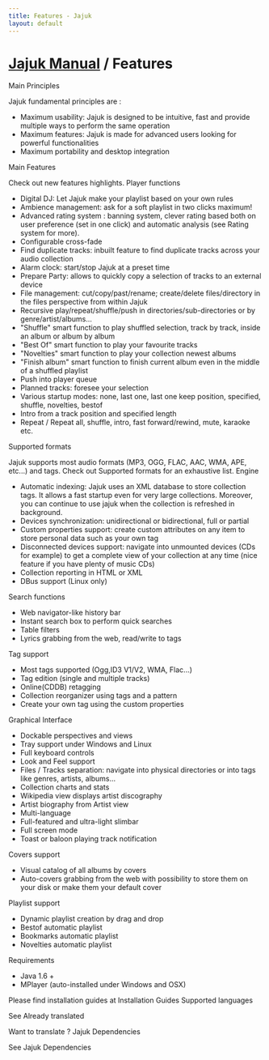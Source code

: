 ```yaml
---
title: Features - Jajuk
layout: default
---
```


# [Jajuk Manual](/jajuk_manual.html) / Features

 Main Principles

Jajuk fundamental principles are :

- Maximum usability: Jajuk is designed to be intuitive, fast and provide multiple ways to perform the same operation
- Maximum features: Jajuk is made for advanced users looking for powerful functionalities
- Maximum portability and desktop integration 

Main Features

Check out new features highlights.
Player functions

- Digital DJ: Let Jajuk make your playlist based on your own rules
- Ambience management: ask for a soft playlist in two clicks maximum!
- Advanced rating system : banning system, clever rating based both on user preference (set in one click) and automatic analysis (see Rating system for more).
- Configurable cross-fade
- Find duplicate tracks: inbuilt feature to find duplicate tracks across your audio collection
- Alarm clock: start/stop Jajuk at a preset time
- Prepare Party: allows to quickly copy a selection of tracks to an external device
- File management: cut/copy/past/rename; create/delete files/directory in the files perspective from within Jajuk
- Recursive play/repeat/shuffle/push in directories/sub-directories or by genre/artist/albums...
- "Shuffle" smart function to play shuffled selection, track by track, inside an album or album by album
- "Best Of" smart function to play your favourite tracks
- "Novelties" smart function to play your collection newest albums
- "Finish album" smart function to finish current album even in the middle of a shuffled playlist
- Push into player queue
- Planned tracks: foresee your selection
- Various startup modes: none, last one, last one keep position, specified, shuffle, novelties, bestof
- Intro from a track position and specified length
- Repeat / Repeat all, shuffle, intro, fast forward/rewind, mute, karaoke etc. 

Supported formats

Jajuk supports most audio formats (MP3, OGG, FLAC, AAC, WMA, APE, etc...) and tags. Check out Supported formats for an exhaustive list.
Engine

- Automatic indexing: Jajuk uses an XML database to store collection tags. It allows a fast startup even for very large collections. Moreover, you can continue to use jajuk when the collection is refreshed in background.
- Devices synchronization: unidirectional or bidirectional, full or partial
- Custom properties support: create custom attributes on any item to store personal data such as your own tag
- Disconnected devices support: navigate into unmounted devices (CDs for example) to get a complete view of your collection at any time (nice feature if you have plenty of music CDs)
- Collection reporting in HTML or XML
- DBus support (Linux only) 

Search functions

- Web navigator-like history bar
- Instant search box to perform quick searches
- Table filters
- Lyrics grabbing from the web, read/write to tags 

Tag support

- Most tags supported (Ogg,ID3 V1/V2, WMA, Flac...)
- Tag edition (single and multiple tracks)
- Online(CDDB) retagging
- Collection reorganizer using tags and a pattern
- Create your own tag using the custom properties 

Graphical Interface

- Dockable perspectives and views
- Tray support under Windows and Linux
- Full keyboard controls
- Look and Feel support
- Files / Tracks separation: navigate into physical directories or into tags like genres, artists, albums...
- Collection charts and stats
- Wikipedia view displays artist discography
- Artist biography from Artist view
- Multi-language
- Full-featured and ultra-light slimbar
- Full screen mode
- Toast or baloon playing track notification 

Covers support

- Visual catalog of all albums by covers
- Auto-covers grabbing from the web with possibility to store them on your disk or make them your default cover 

Playlist support

- Dynamic playlist creation by drag and drop
- Bestof automatic playlist
- Bookmarks automatic playlist
- Novelties automatic playlist 

Requirements

- Java 1.6 +
- MPlayer (auto-installed under Windows and OSX) 

Please find installation guides at Installation Guides
Supported languages

See Already translated

Want to translate ?
Jajuk Dependencies

See Jajuk Dependencies 